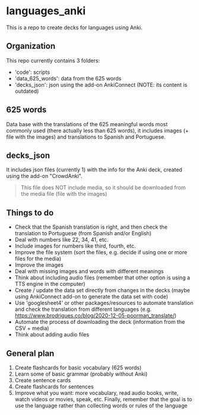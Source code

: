 # languages_anki

This is a repo to create decks for languages using Anki.

## Organization

This repo currently contains 3 folders:

- 'code': scripts
- 'data_625_words': data from the 625 words
- 'decks_json': json using the add-on AnkiConnect (NOTE: its content is outdated)

## 625 words

Data base with the translations of the 625 meaningful words most commonly used (there actually less than 625 words), it includes images (+ file with the images) and translations to Spanish and Portuguese.

## decks_json

It includes json files (currently 1) with the info for the Anki deck, created using the add-on "CrowdAnki".

> This file does NOT include media, so it should be downloaded from the media file (file with the images)

## Things to do

- Check that the Spanish translation is right, and then check the translation to Portuguese (from Spanish and/or English)
- Deal with numbers like 22, 34, 41, etc.
- Include images for numbers like third, fourth, etc.
- Improve the file system (sort the files, e.g. decide if using one or more files for the media)
- Improve the images
- Deal with missing images and words with different meanings
- Think about including audio files (remember that other option is using a TTS engine in the computer)
- Create / update the data set directly from changes in the decks (maybe using AnkiConnect add-on to generate the data set with code)
- Use 'googlesheet4' or other packages/resources to automate translation and check the translation from different languages (e.g. https://www.brodrigues.co/blog/2020-12-05-poorman_translate/)
- Automate the process of downloading the deck (information from the CSV + media)
- Think about adding audio files

## General plan

1. Create flashcards for basic vocabulary (625 words)
2. Learn some of basic grammar (probably without Anki)
3. Create sentence cards
3. Create flashcards for sentences
4. Improve what you want: more vocabulary, read audio books, write, watch videos or movies, speak, etc. Finally, remember that the goal is to use the language rather than collecting words or rules of the language
